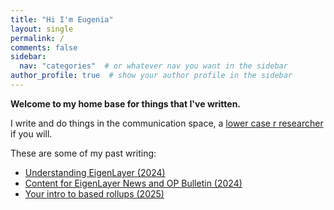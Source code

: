 ```yaml
---
title: "Hi I'm Eugenia"
layout: single
permalink: /
comments: false
sidebar:
  nav: "categories"  # or whatever nav you want in the sidebar
author_profile: true  # show your author profile in the sidebar
---
```


**Welcome to my home base for things that I've written.**

I write and do things in the communication space, a [lower case r researcher](https://dba.xyz/how-to-do-lower-case-r-research/) if you will.

These are some of my past writing: 

* [Understanding EigenLayer (2024)](https://www.web3citizen.xyz/research/eigenlayer)
* [Content for EigenLayer News and OP Bulletin (2024)](https://paragraph.xyz/@web3citizenxyz)
* [Your intro to based rollups (2025)](https://x.com/web3citizenxyz/status/1895497514091974821)